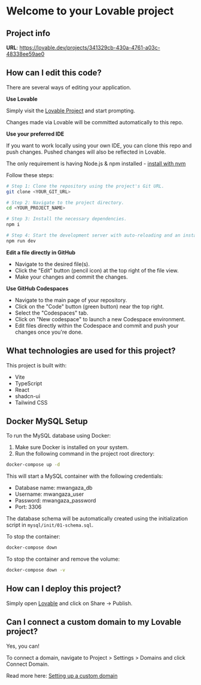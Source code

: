 
# Welcome to your Lovable project

## Project info

**URL**: https://lovable.dev/projects/341329cb-430a-4761-a03c-48338ee59ae0

## How can I edit this code?

There are several ways of editing your application.

**Use Lovable**

Simply visit the [Lovable Project](https://lovable.dev/projects/341329cb-430a-4761-a03c-48338ee59ae0) and start prompting.

Changes made via Lovable will be committed automatically to this repo.

**Use your preferred IDE**

If you want to work locally using your own IDE, you can clone this repo and push changes. Pushed changes will also be reflected in Lovable.

The only requirement is having Node.js & npm installed - [install with nvm](https://github.com/nvm-sh/nvm#installing-and-updating)

Follow these steps:

```sh
# Step 1: Clone the repository using the project's Git URL.
git clone <YOUR_GIT_URL>

# Step 2: Navigate to the project directory.
cd <YOUR_PROJECT_NAME>

# Step 3: Install the necessary dependencies.
npm i

# Step 4: Start the development server with auto-reloading and an instant preview.
npm run dev
```

**Edit a file directly in GitHub**

- Navigate to the desired file(s).
- Click the "Edit" button (pencil icon) at the top right of the file view.
- Make your changes and commit the changes.

**Use GitHub Codespaces**

- Navigate to the main page of your repository.
- Click on the "Code" button (green button) near the top right.
- Select the "Codespaces" tab.
- Click on "New codespace" to launch a new Codespace environment.
- Edit files directly within the Codespace and commit and push your changes once you're done.

## What technologies are used for this project?

This project is built with:

- Vite
- TypeScript
- React
- shadcn-ui
- Tailwind CSS

## Docker MySQL Setup

To run the MySQL database using Docker:

1. Make sure Docker is installed on your system.
2. Run the following command in the project root directory:

```sh
docker-compose up -d
```

This will start a MySQL container with the following credentials:
- Database name: mwangaza_db
- Username: mwangaza_user
- Password: mwangaza_password
- Port: 3306

The database schema will be automatically created using the initialization script in `mysql/init/01-schema.sql`.

To stop the container:

```sh
docker-compose down
```

To stop the container and remove the volume:

```sh
docker-compose down -v
```

## How can I deploy this project?

Simply open [Lovable](https://lovable.dev/projects/341329cb-430a-4761-a03c-48338ee59ae0) and click on Share -> Publish.

## Can I connect a custom domain to my Lovable project?

Yes, you can!

To connect a domain, navigate to Project > Settings > Domains and click Connect Domain.

Read more here: [Setting up a custom domain](https://docs.lovable.dev/tips-tricks/custom-domain#step-by-step-guide)
